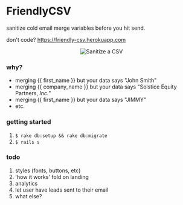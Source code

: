 # FriendlyCSV
sanitize cold email merge variables before you hit send.

don't code? https://friendly-csv.herokuapp.com

<p align="center">
  <img src=https://raw.githubusercontent.com/ryanckulp/friendly_csv/master/app/assets/images/sanitize-in-action.gif alt="Sanitize a CSV"/>
</p>

### why?

* merging {{ first_name }} but your data says "John Smith"
* merging {{ company_name }} but your data says "Solstice Equity Partners, *Inc.*"
* merging {{ first_name }} but your data says "JIMMY"
* etc.

### getting started

1. `$ rake db:setup && rake db:migrate`
2. `$ rails s`

### todo

1. styles (fonts, buttons, etc)
2. 'how it works' fold on landing
3. analytics
3. let user have leads sent to their email
4. what else?
